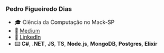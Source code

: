 ### Pedro Figueiredo Dias

- 🎓 Ciência da Computação no Mack-SP
- 📑 [Medium](https://medium.com/@mnopedrodias)
- 🔵 [LinkedIn](https://linkedin.com/in/mnopedrofigueiredo)
- ⌨️ **C#**, **.NET**, **JS**, **TS**, **Node.js**, **MongoDB**, **Postgres**, **Elixir**

<!--
**Pedrofiigueiredo/Pedrofiigueiredo** is a ✨ _special_ ✨ repository because its `README.md` (this file) appears on your GitHub profile.

Here are some ideas to get you started:

- 🔭 I’m currently working on ...
- 🌱 I’m currently learning ...
- 👯 I’m looking to collaborate on ...
- 🤔 I’m looking for help with ...
- 💬 Ask me about ...
- 📫 How to reach me: ...
- 😄 Pronouns: ...
- ⚡ Fun fact: ...


[![Top Langs](https://github-readme-stats.vercel.app/api/top-langs/?username=Pedrofiigueiredo&langs_count=5)](https://github.com/Pedrofiigueiredo)
-->
